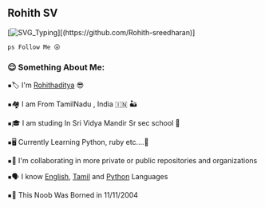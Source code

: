 ## Rohith SV

[![SVG_Typing](https://readme-typing-svg.herokuapp.com/?lines=Hello%2C+I+am+Rohith+as+Rohithaditya;Noob+Developer+%E2%9D%A4%EF%B8%8F;Love+"C++"+coding;)][(https://github.com/Rohith-sreedharan)]
 
```
ps Follow Me 😜
```

<h3 align="left">😌 Something About Me:</h3>
 
<kbd>▪️</kbd>🏷️ I'm [Rohithaditya](https://google.com/search?q=Rohithaditya) 😎

<kbd>▪️</kbd>🏘️ I am From TamilNadu , India 🇮🇳 🏜️

<kbd>▪️</kbd>🎓 I am studing In Sri Vidya Mandir Sr sec school 💐

<kbd>▪️</kbd>🖥️ Currently Learning Python, ruby etc....🍌

<kbd>▪️</kbd>🔭 I'm collaborating in more private or public repositories and organizations

<kbd>▪️</kbd>🗣️ I know [English](https://google.com/search?q=English), [Tamil](https://google.com/search?q=Tamil) and [Python](https://google.com/search?q=python) Languages

<kbd>▪️</kbd>🎂 This Noob Was Borned in 11/11/2004
